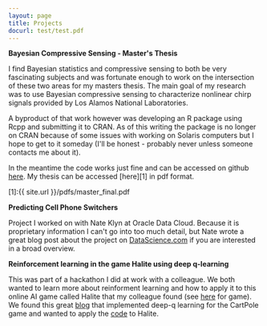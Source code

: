 ```yaml
---
layout: page
title: Projects
docurl: test/test.pdf
---
```


__Bayesian Compressive Sensing - Master's Thesis__
<br/>

I find Bayesian statistics and compressive sensing to both be very fascinating subjects and was fortunate enough to work on the intersection of these two areas for my masters thesis. The main goal of my research was to use Bayesian compressive sensing to characterize nonlinear chirp signals provided by Los Alamos National Laboratories. 

A byproduct of that work however was developing an R package using Rcpp and submitting it to CRAN. As of this writing the package is no longer on CRAN because of some issues with working on Solaris computers but I hope to get to it someday (I'll be honest - probably never unless someone contacts me about it). 

In the meantime the code works just fine and can be accessed on github [here](https://github.com/goodwin-matt/bcs). My thesis can be accessed [here][1] in pdf format.
 

[1]:{{ site.url }}/pdfs/master_final.pdf


**Predicting Cell Phone Switchers**

Project I worked on with Nate Klyn at Oracle Data Cloud. Because it is proprietary information I can't go into too much detail, but Nate wrote a great blog post about the project on [DataScience.com](https://www.datascience.com/blog/oracle-data-science-case-study-in-telecom) if you are interested in a broad overview.

**Reinforcement learning in the game Halite using deep q-learning**

This was part of a hackathon I did at work with a colleague. We both wanted to learn more about reinforment learning and how to apply it to this online AI game called Halite that my colleague found (see [here](https://halite.io) for game). We found this great [blog](https://keon.io/deep-q-learning/) that implemented deep-q learning for the CartPole game and wanted to apply the [code](https://github.com/keon/deep-q-learning) to Halite.  



